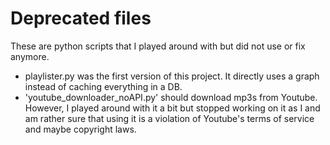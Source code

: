# Deprecated files
These are python scripts that I played around with but did not use or fix anymore.
- playlister.py was the first version of this project. It directly uses a graph instead of caching everything in a DB. 
- 'youtube_downloader_noAPI.py' should download mp3s from Youtube. However, I played around with it a bit but stopped working on it as I and am rather sure that using it is a violation of Youtube's terms of service and maybe copyright laws. 